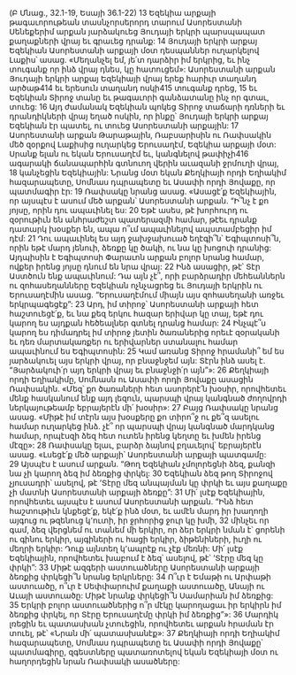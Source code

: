 (Բ Մնաց., 32.1-19, Եսայի 36.1-22)
13 Եզեկիա արքայի թագաւորութեան տասնչորսերորդ տարում Ասորեստանի Սենեքերիմ արքան յարձակուեց Յուդայի երկրի պարսպապատ քաղաքների վրայ եւ գրաւեց դրանք: 14 Յուդայի երկրի արքայ Եզեկիան Ասորեստանի արքայի մօտ դեսպաններ ուղարկելով Լաքիս՝ ասաց. «Մեղանչել եմ, յե՛տ դարձիր իմ երկրից, եւ ինչ տուգանք որ ինձ վրայ դնես, կը հատուցեմ»: Ասորեստանի արքան Յուդայի երկրի արքայ Եզեկիայի վրայ երեք հարիւր տաղանդ արծաթ414 եւ երեսուն տաղանդ ոսկի415 տուգանք դրեց, 15 եւ Եզեկիան Տիրոջ տանը եւ թագաւորի գանձատանը ինչ որ գտաւ, տուեց: 16 Այդ ժամանակ Եզեկիան պոկեց Տիրոջ տաճարի դռների եւ դրանդիկների վրայ եղած ոսկին, որ ինքը՝ Յուդայի երկրի արքայ Եզեկիան էր պատել, ու տուեց Ասորեստանի արքային:
17 Ասորեստանի արքան Թարաթային, Ռաբսարիսին ու Ռափսակին մեծ զօրքով Լաքիսից ուղարկեց Երուսաղէմ, Եզեկիա արքայի մօտ: Սրանք ելան ու եկան Երուսաղէմ եւ, կանգնելով թափիչի416 ագարակի ճանապարհին գտնուող վերին աւազանի ջրմուղի վրայ, 18 կանչեցին Եզեկիային: Նրանց մօտ եկան Քեղկիայի որդի Եղիակիմ հազարապետը, Սոմնաս դպրապետը եւ Ասափի որդի Յովաքը, որ պատմագիր էր:
19 Ռափսակը նրանց ասաց. «Ասացէ՛ք Եզեկիային, որ այսպէս է ասում մեծ արքան՝ Ասորեստանի արքան. “Ի՞նչ է քո յոյսը, որին դու ապաւինել ես: 20 Եթէ ասես, թէ խորհուրդ ու զօրութիւն են անհրաժեշտ պատերազմի համար, թէեւ դրանք դատարկ խօսքեր են, ապա ո՞ւմ ապաւինելով ապստամբեցիր իմ դէմ: 21 Դու ապաւինել ես այդ ջախջախուած եղէգի՞ն՝ Եգիպտոսի՞ն, որին եթէ մարդ յենուի, ձեռքը կը ծակի, ու նա կը խոցուի դրանից: Այդպիսին է Եգիպտոսի Փարաւոն արքան բոլոր նրանց համար, ովքեր իրենց յոյսը դնում են նրա վրայ: 22 Ինձ ասացիր, թէ՝ Տէր Աստծուն ենք ապաւինում: Դա այն չէ՞, որի բարձրադիր մեհեաններն ու զոհասեղանները Եզեկիան ոչնչացրեց եւ Յուդայի երկրին ու Երուսաղէմին ասաց. “Երուսաղէմում միայն այս զոհասեղանի առջեւ երկրպագեցէք”: 23 Արդ, իմ տիրոջ՝ Ասորեստանի արքայի հետ հաշտուեցէ՛ք, եւ նա քեզ երկու հազար երիվար կը տայ, եթէ դու կարող ես այդքան հեծեալներ գտնել դրանց համար: 24 Ինչպէ՞ս կարող ես դիմադրել իմ տիրոջ յետին ծառաներից որեւէ զօրականի եւ դեռ մարտակառքեր ու երիվարներ ստանալու համար ապաւինում ես Եգիպտոսին: 25 Կամ առանց Տիրոջ հրամանի՞ եմ ես յարձակուել այս երկրի վրայ, որ բնաջնջեմ այն: Տէրն ինձ ասել է. “Յարձակուի՛ր այդ երկրի վրայ եւ բնաջնջի՛ր այն”»:
26 Քեղկիայի որդի Եղիակիմը, Սոմնասն ու Ասափի որդի Յովաքը ասացին Ռափսակին. «Մեզ՝ քո ծառաների հետ ասորերէ՛ն խօսիր, որովհետեւ մենք հասկանում ենք այդ լեզուն, պարսպի վրայ կանգնած ժողովրդի ներկայութեամբ եբրայերէն մի՛ խօսիր»: 27 Բայց Ռափսակը նրանց ասաց. «Միթէ իմ տէրն այս խօսքերը քո տիրո՞ջ ու քե՞զ ասելու համար ուղարկեց ինձ. չէ՞ որ պարսպի վրայ կանգնած մարդկանց համար, որպէսզի ձեզ հետ ուտեն իրենց կեղտը եւ խմեն իրենց մէզը»:
28 Ռափսակը ելաւ, բարձր ձայնով բղաւելով՝ եբրայերէն ասաց. «Լսեցէ՛ք մեծ արքայի՝ Ասորեստանի արքայի պատգամը: 29 Այսպէս է ասում արքան. “Թող Եզեկիան չմոլորեցնի ձեզ, քանզի նա չի կարող ձեզ իմ ձեռքից փրկել: 30 Եզեկիան ձեզ թող Տիրոջով չյուսադրի՝ ասելով, թէ ‘Տէրը մեզ անպայման կը փրկի եւ այս քաղաքը չի մատնի Ասորեստանի արքայի ձեռքը”: 31 Մի՛ լսէք Եզեկիային, որովհետեւ այսպէս է ասում Ասորեստանի արքան. “Ինձ հետ հաշտութիւն կնքեցէ՛ք, եկէ՛ք ինձ մօտ, եւ ամէն մարդ իր խաղողի այգուց ու թզենուց կ՚ուտի, իր ջրհորից ջուր կը խմի, 32 մինչեւ որ գամ, ձեզ վերցնեմ ու տանեմ մի երկիր, որ ձեր երկրի նման է՝ ցորենի ու գինու երկիր, այգիների ու հացի երկիր, ձիթենիների, իւղի ու մեղրի երկիր: Դուք այնտեղ կ՚ապրէք ու չէք մեռնի: Մի՛ լսէք Եզեկիային, որովհետեւ խաբում է ձեզ՝ ասելով, թէ՝ ‘Տէրը մեզ կը փրկի”: 33 Միթէ ազգերի աստուածները Ասորեստանի արքայի ձեռքից փրկեցի՞ն նրանց երկրները: 34 Ո՞ւր է Եմաթի ու Արփաթի աստուածը, ո՞ւր է Սեփփարուիմ քաղաքի աստուածը, Անայի ու Աւայի աստուածը: Միթէ նրանք փրկեցի՞ն Սամարիան իմ ձեռքից: 35 Երկրի բոլոր աստուածներից ո՞ր մէկը կարողացաւ իր երկիրն իմ ձեռքից փրկել, որ Տէրը Երուսաղէմը փրկի իմ ձեռքից”»:
36 Մարդիկ լռեցին եւ պատասխան չտուեցին, որովհետեւ արքան հրաման էր տուել, թէ՝ «Նրան մի՛ պատասխանէք»:
37 Քեղկիայի որդի Եղիակիմ հազարապետը, Սոմնաս դպրապետը եւ Ասափի որդի Յովաքը՝ պատմագիրը, զգեստները պատառոտելով եկան Եզեկիայի մօտ ու հաղորդեցին նրան Ռափսակի ասածները:
